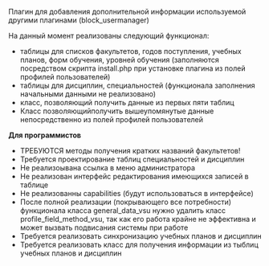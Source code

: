 Плагин для добавления дополнительной информации используемой другими плагинами (block_usermanager)

На данный момент реализованы следующий функционал:
 * таблицы для списков факультетов, годов поступления, учебных планов, форм обучения, уровней обучения (заполняются посредством скрипта install.php при установке плагина из полей профилей пользователей)
 * таблицы для дисциплин, специальностей (функционала заполнения начальными данными не реализовано)
 * класс, позволяющий получить данные из первых пяти таблиц
 * Класс позволяющийполучить вышеупомянутые данные непосредственно из полей профилей пользователей

<b>Для программистов</b>
 * ТРЕБУЮТСЯ методы получения кратких названий факультетов!
 * Требуется проектирование таблиц специальностей и дисциплин
 * Не реализоывана ссылка в меню администратора
 * Не реализован интерфейс редактирования имеющихся записей в таблице
 * Не реализованны capabilities (будут использоваться в интерфейсе)
 * После полной реализации (покрывающего все потребности) функционала класса general_data_vsu нужно удалить класс profile_field_method_vsu, так как его работа крайне не эффективна и может вызвать подвисания системы при работе
 * Требуется реализовать синхронизацию учебных планов и дисциплин
 * Требуется реализовать класс для получения информации из тыблиц учебных планов и дисциплин